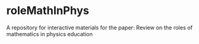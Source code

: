 # roleMathInPhys
A repository for interactive materials for the paper: Review on the roles of mathematics in physics education  

